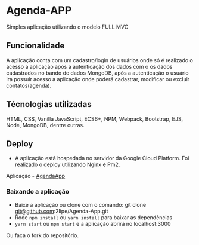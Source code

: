 # Agenda-APP

Simples aplicação utilizando o modelo FULL MVC

## Funcionalidade

A aplicação conta com um cadastro/login de usuários onde só é realizado o acesso a aplicação após a autenticação
dos dados com o os dados cadastrados no bando de dados MongoDB, após a autenticação o usuário ira possuir acesso
a aplicação onde poderá cadastrar, modificar ou excluir contatos(agenda).

## Técnologias utilizadas

HTML, CSS, Vanilla JavaScript, ECS6+, NPM, Webpack, Bootstrap, EJS, Node, MongoDB, dentre outras.

## Deploy

- A aplicação está hospedada no servidor da Google Cloud Platform.
  Foi realizado o deploy utilizando Nginx e Pm2.

Aplicação - [AgendaApp](http://35.247.251.247/)

### Baixando a aplicação

- Baixe a aplicação ou clone com o comando: git clone git@github.com:2lipe/Agenda-App.git
- Rode `npm install` ou `yarn install` para baixar as dependências
- `yarn start` ou `npm start` e a aplicação abrirá no localhost:3000

Ou faça o fork do repositório.
